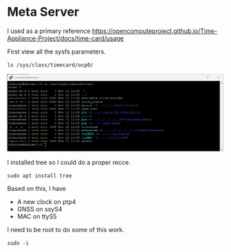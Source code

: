 # Meta Server #
I used as a primary reference https://opencomputeproject.github.io/Time-Appliance-Project/docs/time-card/usage

First view all the sysfs parameters.

```
ls /sys/class/timecard/ocp0/
```

![ocp0](ocp0.png)

I installed tree so I could do a proper recce.

```
sudo apt install tree
```

Based on this, I have
- A new clock on ptp4
- GNSS on ssyS4
- MAC on ttyS5

I need to be root to do some of this work.
```
sudo -i
```
